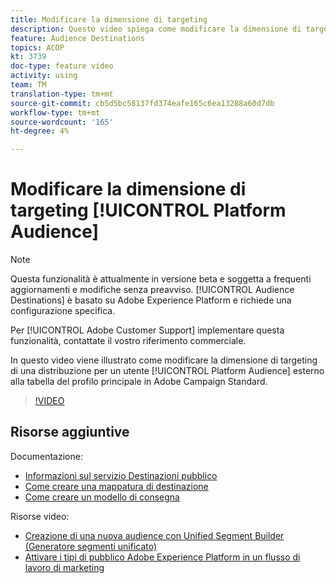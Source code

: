 ```yaml
---
title: Modificare la dimensione di targeting
description: Questo video spiega come modificare la dimensione di targeting di una distribuzione per un pubblico piattaforma al di fuori della tabella del profilo principale in  Adobe Campaign Standard.
feature: Audience Destinations
topics: ACOP
kt: 3739
doc-type: feature video
activity: using
team: TM
translation-type: tm+mt
source-git-commit: cb5d5bc58137fd374eafe165c6ea13288a60d7db
workflow-type: tm+mt
source-wordcount: '165'
ht-degree: 4%

---
```



# Modificare la dimensione di targeting [!UICONTROL Platform Audience]

>[!NOTE]
>
>Questa funzionalità è attualmente in versione beta e soggetta a frequenti aggiornamenti e modifiche senza preavviso. [!UICONTROL Audience Destinations] è basato su Adobe Experience Platform e richiede una configurazione specifica.
>
>Per [!UICONTROL Adobe Customer Support] implementare questa funzionalità, contattate il vostro riferimento commerciale.

In questo video viene illustrato come modificare la dimensione di targeting di una distribuzione per un utente [!UICONTROL Platform Audience] esterno alla tabella del profilo principale in  Adobe Campaign Standard.

>[!VIDEO](https://video.tv.adobe.com/v/30151?quality=12)

## Risorse aggiuntive

Documentazione:

* [Informazioni sul servizio Destinazioni pubblico](https://docs.adobe.com/content/help/en/campaign-standard/using/profiles-and-audiences/working-with-adobe-experience-platform/aep-about-audience-destinations-service.html)
* [Come creare una mappatura di destinazione](https://docs.adobe.com/content/help/en/campaign-standard/using/administrating/application-settings/target-mappings-in-campaign.html)
* [Come creare un modello di consegna](https://docs.adobe.com/content/help/en/campaign-standard/using/getting-started/marketing-plans/marketing-activity-templates.html)

Risorse video:

* [Creazione di una nuova audience con Unified Segment Builder (Generatore segmenti unificato)](/help/profiles-and-audiences/audience-destinations/creating-audiences-using-segment-builder.md)
* [Attivare i tipi di pubblico Adobe Experience Platform in un flusso di lavoro di marketing](/help/profiles-and-audiences/audience-destinations/activating-aep-audiences.md)
